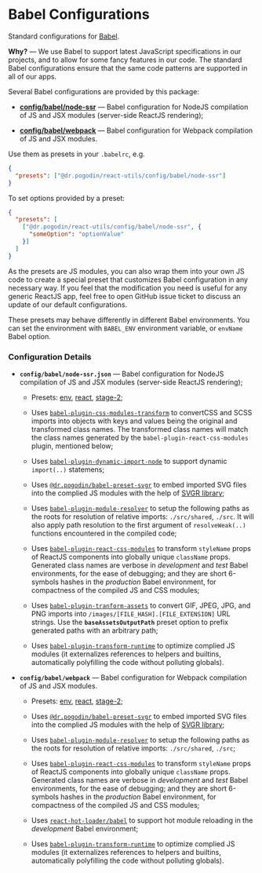# Babel Configurations
Standard configurations for [Babel](https://babeljs.io/).

**Why?** &mdash; We use Babel to support latest JavaScript specifications in our
projects, and to allow for some fancy features in our code. The standard Babel
configurations ensure that the same code patterns are supported in all of our apps.

Several Babel configurations are provided by this package:

- [**config/babel/node-ssr**](#node-ssr) &mdash; Babel configuration for NodeJS
compilation of JS and JSX modules (server-side ReactJS rendering);

- [**config/babel/webpack**](#webpack) &mdash; Babel configuration for Webpack
compilation of JS and JSX modules.

Use them as presets in your `.babelrc`, e.g.
```json
{
  "presets": ["@dr.pogodin/react-utils/config/babel/node-ssr"]
}
```

To set options provided by a preset:
```json
{
  "presets": [
    ["@dr.pogodin/react-utils/config/babel/node-ssr", {
      "someOption": "optionValue"
    }]
  ]
}
```

As the presets are JS modules, you can also wrap them into your own JS code to
create a special preset that customizes Babel configuration in any necessary
way. If you feel that the modification you need is useful for any generic
ReactJS app, feel free to open GitHub issue ticket to discuss an update of our
default configurations.

These presets may behave differently in different Babel environments. You can
set the environment with `BABEL_ENV` environment variable, or `envName` Babel
option.

### Configuration Details

- <a name="node-ssr">**`config/babel/node-ssr.json`**</a> &mdash; Babel
configuration for NodeJS compilation of JS and JSX modules (server-side ReactJS
rendering);

  - Presets: [env](https://www.npmjs.com/package/babel-preset-env),
  [react](https://www.npmjs.com/package/babel-preset-react),
  [stage-2](https://www.npmjs.com/package/babel-preset-stage-2);

  - Uses [`babel-plugin-css-modules-transform`](https://www.npmjs.com/package/babel-plugin-css-modules-transform)
  to convertCSS and SCSS imports into objects with keys and values being the
  original and transformed class names. The transformed class names will match
  the class names generated by the `babel-plugin-react-css-modules` plugin,
  mentioned below;

  - Uses [`babel-plugin-dynamic-import-node`](https://www.npmjs.com/package/babel-plugin-dynamic-import-node)
  to support dynamic `import(..)` statemens;

  - Uses [`@dr.pogodin/babel-preset-svgr`](https://www.npmjs.com/package/@dr.pogodin/babel-preset-svgr)
  to embed imported SVG files into the complied JS modules with the help of
  [SVGR library](https://github.com/smooth-code/svgr);

  - Uses [`babel-plugin-module-resolver`](https://www.npmjs.com/package/babel-plugin-module-resolver)
  to setup the following paths as the roots for resolution of relative imports:
  `./src/shared`, `./src`. It will also apply path resolution to the first
  argument of `resolveWeak(..)` functions encountered in the compiled code;

  - Uses [`babel-plugin-react-css-modules`](https://www.npmjs.com/package/babel-plugin-react-css-modules)
  to transform `styleName` props of ReactJS components into globally unique
  `className` props. Generated class names are verbose in *development* and
  *test* Babel environments, for the ease of debugging; and they are short
  6-symbols hashes in the *production* Babel environment, for compactness of the
  compiled JS and CSS modules;

  - Uses [`babel-plugin-tranform-assets`](https://www.npmjs.com/package/babel-plugin-transform-assets)
  to convert GIF, JPEG, JPG, and PNG imports into
  `/images/[FILE_HASH].[FILE_EXTENSION]` URL strings. Use the
  **`baseAssetsOutputPath`** preset option to prefix generated paths with an
  arbitrary path;

  - Uses [`babel-plugin-transform-runtime`](https://www.npmjs.com/package/babel-plugin-transform-runtime)
  to optimize complied JS modules (it externalizes references to helpers and
  builtins, automatically polyfilling the code without polluting globals).

- <a name="webpack">**`config/babel/webpack`**</a> &mdash; Babel configuration
for Webpack compilation of JS and JSX modules.

  - Presets: [env](https://www.npmjs.com/package/babel-preset-env),
  [react](https://www.npmjs.com/package/babel-preset-react),
  [stage-2](https://www.npmjs.com/package/babel-preset-stage-2);

  - Uses [`@dr.pogodin/babel-preset-svgr`](https://www.npmjs.com/package/@dr.pogodin/babel-preset-svgr)
  to embed imported SVG files into the complied JS modules with the help of
  [SVGR library](https://github.com/smooth-code/svgr);

  - Uses [`babel-plugin-module-resolver`](https://www.npmjs.com/package/babel-plugin-module-resolver)
  to setup the following paths as the roots for resolution of relative imports:
  `./src/shared`, `./src`;

  - Uses [`babel-plugin-react-css-modules`](https://www.npmjs.com/package/babel-plugin-react-css-modules)
  to transform `styleName` props of ReactJS components into globally unique
  `className` props. Generated class names are verbose in *development* and
  *test* Babel environments, for the ease of debugging; and they are short
  6-symbols hashes in the *production* Babel environment, for compactness of the
  compiled JS and CSS modules;

  - Uses [`react-hot-loader/babel`](https://www.npmjs.com/package/react-hot-loader)
  to support hot module reloading in the *development* Babel environment;

  - Uses [`babel-plugin-transform-runtime`](https://www.npmjs.com/package/babel-plugin-transform-runtime)
  to optimize complied JS modules (it externalizes references to helpers and
  builtins, automatically polyfilling the code without polluting globals).
